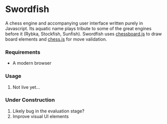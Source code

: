# Swordfish
A chess engine and accompanying user interface written purely in Javascript. Its aquatic name plays tribute to some of the great engines before it (Rybka, Stockfish, Sunfish). Swordfish uses [chessboard.js] to draw board elements and [chess.js] for move validation.

### Requirements
- A modern browser

### Usage
1. Not live yet...

### Under Construction
1. Likely bug in the evaluation stage?
2. Improve visual UI elements


[chessboard.js]:http://chessboardjs.com/
[chess.js]: https://github.com/jhlywa/chess.js
